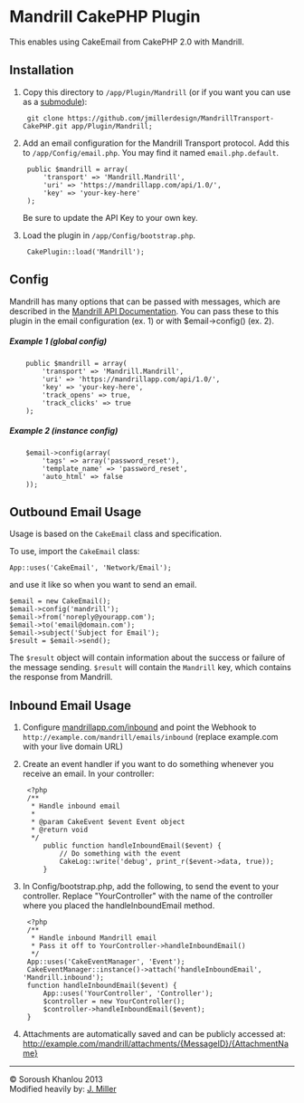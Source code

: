 # Mandrill CakePHP Plugin

This enables using CakeEmail from CakePHP 2.0 with Mandrill.

## Installation

1. Copy this directory to `/app/Plugin/Mandrill` (or if you want you can use as a [submodule](http://help.github.com/submodules)):

		git clone https://github.com/jmillerdesign/MandrillTransport-CakePHP.git app/Plugin/Mandrill;

2. Add an email configuration for the Mandrill Transport protocol. Add this to `/app/Config/email.php`. You may find it named `email.php.default`.

		public $mandrill = array(
			'transport' => 'Mandrill.Mandrill',
			'uri' => 'https://mandrillapp.com/api/1.0/',
			'key' => 'your-key-here'
		);

	Be sure to update the API Key to your own key.

3. Load the plugin in `/app/Config/bootstrap.php`.

		CakePlugin::load('Mandrill');

## Config

Mandrill has many options that can be passed with messages, which are described in the [Mandrill API Documentation](https://mandrillapp.com/api/docs/messages.html). You can pass these to this plugin in the email configuration (ex. 1) or with $email->config() (ex. 2).

##### Example 1 (global config)

		public $mandrill = array(
			'transport' => 'Mandrill.Mandrill',
			'uri' => 'https://mandrillapp.com/api/1.0/',
			'key' => 'your-key-here',
			'track_opens' => true,
			'track_clicks' => true
		);

##### Example 2 (instance config)

		$email->config(array(
			'tags' => array('password_reset'),
			'template_name' => 'password_reset',
			'auto_html' => false
		));

## Outbound Email Usage

Usage is based on the `CakeEmail` class and specification.

To use, import the `CakeEmail` class:

	App::uses('CakeEmail', 'Network/Email');

and use it like so when you want to send an email.

	$email = new CakeEmail();
	$email->config('mandrill');
	$email->from('noreply@yourapp.com');
	$email->to('email@domain.com');
	$email->subject('Subject for Email');
	$result = $email->send();

The `$result` object will contain information about the success or failure of the message sending. `$result` will contain the `Mandrill` key, which contains the response from Mandrill.

## Inbound Email Usage

1. Configure [mandrillapp.com/inbound](https://mandrillapp.com/inbound) and point the Webhook to ```http://example.com/mandrill/emails/inbound``` (replace example.com with your live domain URL)
2. Create an event handler if you want to do something whenever you receive an email. In your controller:

		<?php
		/**
		 * Handle inbound email
		 *
		 * @param CakeEvent $event Event object
		 * @return void
		 */
			public function handleInboundEmail($event) {
				// Do something with the event
				CakeLog::write('debug', print_r($event->data, true));
			}

3. In Config/bootstrap.php, add the following, to send the event to your controller. Replace "YourController" with the name of the controller where you placed the handleInboundEmail method.
		
		<?php
		/**
		 * Handle inbound Mandrill email
		 * Pass it off to YourController->handleInboundEmail()
		 */
		App::uses('CakeEventManager', 'Event');
		CakeEventManager::instance()->attach('handleInboundEmail', 'Mandrill.inbound');
		function handleInboundEmail($event) {
			App::uses('YourController', 'Controller');
			$controller = new YourController();
			$controller->handleInboundEmail($event);
		}

4. Attachments are automatically saved and can be publicly accessed at: http://example.com/mandrill/attachments/{MessageID}/{AttachmentName}


----------------------
© Soroush Khanlou 2013  
Modified heavily by: [J. Miller](https://github.com/jmillerdesign)